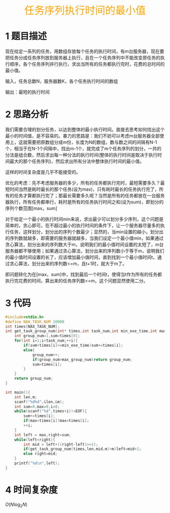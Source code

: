 <center><font color="#FFA500" size="6">任务序列执行时间的最小值</font></center>

# 1 题目描述

现在给定一系列的任务，用数组存放每个任务的执行时间，有m台服务器，现在要把任务分成任务序列放到服务器上执行，且在一个任务序列中不能改变原任务的执行顺序，各个任务序列并行执行，求出当所有的任务都执行完时，花费的总时间的最小值。

输入，任务总数N，服务器数K，各个任务执行时间的数组

输出：最短的执行时间

# 2 思路分析

我们需要合理的划分任务，以达到整体的最小执行时间。直接去思考如何找出这个最小的时间值，是不容易的。暴力的思路是：我们不妨可以考虑m台服务器全部使用上，这就需要把原数组分成m份，长度为N的数组，数与数之间的间隔有N-1个，相当于在N-1个间隔中，找出m-1个，就完成了m个任务序列的划分，一共的分法是组合数，然后求出每一种分法的执行时间(整体的执行时间是取决于执行时间最大的那个任务序列)，然后求出所有分法中整体执行时间的最小值。

这样的时间复杂度是几乎不能接受的。

优化的考虑：先不考虑服务器的多少，所有的任务都执行完时，最短需要多久？最短时间当然是耗时最长的那个任务(设为max)，只有耗时最长的任务执行完了，所有的任务才算都执行完了；那最长需要多久呢？当然是所有的任务都放在一台服务器执行，所有任务都串行，耗时是所有的任务执行时间之和(设为sum)，即划分的序列个数范围[max，sum]

对于给定一个最小的执行时间min来说，求出最少可以划分多少序列，这个问题是简单的，贪心即可。在不超过最小的执行时间的条件下，让一个服务器尽量多的执行任务，这样划分，划分出的序列个数最少；显然的，当min设置的越小，划分出的序列数就越多，即需要的服务器就越多，当我们设定一个最小值min，如果通过贪心算法，划分出来的序列数大于m，说明我们的最小值时间设置的太短了，m台服务器都不够使用；如果通过贪心算法，划分出来的序列数小于等于m，说明我们的最小值时间设置的长了，应该增加最小值时间，直到找到一个最小值时间t，通过贪心算法，划分出来的序列数<=m，且t+1时，就大于m了。

即问题转化为在[max，sum]中，找到最后一个时间t，使得当t作为所有的任务都执行完花费的时间，算出来的任务序列数<=m，这个问题显然使用二分。

# 3 代码

```C
#include<stdio.h>
#define NAX_TASK_NUM 10000
int times[NAX_TASK_NUM];
int get_task_group_num(int* times,int task_num,int min_exe_time,int max_group_num){
    int group_num=1,sum=times[0];
    for(int i=1;i<task_num;++i){
        if(sum+times[i]<=min_exe_time)sum+=times[i];
        else{
            group_num++;
            if(group_num>max_group_num)return group_num;
            sum=times[i];
        }
    }
    return group_num;
}

int main(){
    int len,m;
    scanf("%d%d",&len,&m);
    int sum=0,max=0,i=0;
    while(scanf("%d",times+i)!=EOF){
        sum+=times[i];
        if(max<times[i])max=times[i];
        ++i;
    }
    int left = max,right=sum;
    while(left<right){
        int mid = left+((right-left)>>1);
        if(get_task_group_num(times,len,mid,m)>m)left=mid+1;
        else right=mid;
    }
    printf("%d\n",left);
}
```

# 4 时间复杂度

$O(N\log_2N)$